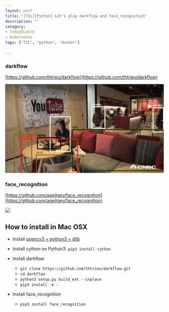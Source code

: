 ```yaml
---
layout: post
title: "[TIL][Python] Let's play darkflow and face_recognition"
description: ""
category: 
- TodayILearn
- Kubernetes
tags: ["TIL", "python", "docker"]

---
```


### darkflow

[https://github.com/thtrieu/darkflow](https://github.com/thtrieu/darkflow)

![](https://github.com/thtrieu/darkflow/raw/master/preview.png)



### face_recognition

[https://github.com/ageitgey/face_recognition](https://github.com/ageitgey/face_recognition)

![](https://cloud.githubusercontent.com/assets/896692/24430398/36f0e3f0-13cb-11e7-8258-4d0c9ce1e419.gif)

## How to install in Mac OSX

- Install [opencv3 + python3 + dlib](http://www.evanlin.com/til-2017-06-05/)

- Install cython on Python3: `pip3 install cython`
- Install darkflow
	- `git clone https://github.com/thtrieu/darkflow.git`
	- `cd darkflow`
	- `python3 setup.py build_ext --inplace`
	- `pip3 install -e .`
- Install face_recognition
	- `pip3 install face_recognition`	